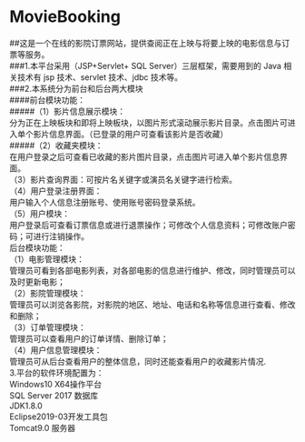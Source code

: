 # MovieBooking
##这是一个在线的影院订票网站，提供查阅正在上映与将要上映的电影信息与订票等服务。<br>
###1.本平台采用（JSP+Servlet+ SQL Server）三层框架，需要用到的 Java 相关技术有 jsp 技术、servlet 技术、jdbc 技术等。<br>
###2.本系统分为前台和后台两大模块<br>
  ####前台模块功能：<br>
  #####（1）影片信息展示模块：<br>
       分为正在上映板块和即将上映板块，以图片形式滚动展示影片目录。点击图片可进入单个影片信息界面。（已登录的用户可查看该影片是否收藏）<br>
  #####（2）收藏夹模块：<br>
       在用户登录之后可查看已收藏的影片图片目录，点击图片可进入单个影片信息界面。<br>
  （3）影片查询界面：可按片名关键字或演员名关键字进行检索。<br>
  （4）用户登录注册界面：<br>
       用户输入个人信息注册账号、使用账号密码登录系统。<br>
  （5）用户模块：<br>
       用户登录后可查看订票信息或进行退票操作；可修改个人信息资料；可修改账户密码；可进行注销操作。<br>
  后台模块功能：<br>
  （1）电影管理模块：<br>
       管理员可看到各部电影列表，对各部电影的信息进行维护、修改，同时管理员可以及时更新电影；<br>
  （2）影院管理模块：<br>
       管理员可以浏览各影院，对影院的地区、地址、电话和名称等信息进行查看、修改和删除；<br>
  （3）订单管理模块：<br>
       管理员可以查看用户的订单详情、删除订单；<br>
  （4）用户信息管理模块：<br>
       管理员可从后台查看用户的整体信息，同时还能查看用户的收藏影片情况.<br>
3.平台的软件环境配置为：<br>
  Windows10 X64操作平台<br>
  SQL Server 2017 数据库<br>
  JDK1.8.0<br>
  Eclipse2019-03开发工具包<br>
  Tomcat9.0 服务器<br>
